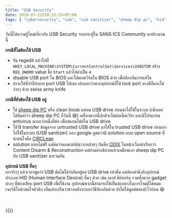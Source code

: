 ```yaml
---
title: "USB Security"
date: 2018-07-22T20:33:25+07:00
tags: [ "cybersecurity", "usb", "usb sanitizer", "sheep dip pc", "hid" ]
---
```


วันนี้ได้ความรู้ใหม่เกี่ยวกับ USB Security จากกระทู้ใน SANS ICS Community มาประมาณนี้

**กรณีที่ไม่ต้องใช้ USB**

* รัน regedit แล้วไปที่ `HKEY_LOCAL_MACHINE\SYSTEM\CurrentControlSet\Services\USBSTOR` สร้าง `REG_DWORD` value ชื่อ `Start` แล้วใส่ค่าเป็น `4`
* disable USB port ใน BIOS และใส่พาสเวิร์ดใน BIOS ด้วย เพื่อป้องกันการแก้ไข
* ถ้าจะให้ชัวร์ก็ทำลาย port USB ไปเลย เค้าบอกว่าพวกอุปกรณ์ที่ใช้ lock port บางทีก็แกะได้ง่ายๆ ด้วย swiss army knife

**กรณีที่ยังต้องใช้ USB อยู่**

* ใช้ [sheep dip PC](https://en.wikipedia.org/wiki/Sheep_dip_(computing)) หรือ clean kiosk แสกน USB drive ก่อนนำไปใช้ในระบบ (เพิ่งเคยได้ยินคำว่า sheep dip PC ก็วันนี้ 😅) เครื่องพวกนี้ปกติจะไม่ต่อเน็ตเวิร์ก และมีโปรแกรม antivirus มากกว่าหนึ่งยี่ห้อ เพื่อสแกนไฟล์ใน USB drive
* ใช้วิธี transfer ข้อมูลจาก untrusted USB drive มาใส่ใน trusted USB drive ก่อนเอาไปใช้ในระบบ (USB sanitizer) ลอง google ดูพบว่ามี solution แบบ open source ที่น่าสนใจคือ [CIRCLean](https://github.com/CIRCL/Circlean)
* solution แบบไม่ฟรี แต่คิดว่าคอนเซปต์น่าจะคล้ายๆ กันคือ [ODIX](https://odi-x.com/) ในหน้าเว็บเค้าเรียกว่า Content Disarm & Reconstruction แต่อ่านคำอธิบายแล้วเหมือนเอา sheep dip PC กับ USB sanitizer มารวมกัน

<!--more-->

**อุปกรณ์ USB อื่นๆ**  
เอาจริงๆ แล้วเวลาพูดว่า USB มันไม่ได้จำกัดอยู่แค่ USB drive เท่านั้น แต่ต้องคำนึงถึงอุปกรณ์ประเภท HID (Human Interface Device) อื่นๆ ด้วย เช่น เมาส์ คีย์บอร์ด รวมทั้งพวก gadget ต่างๆ ที่ต้องเสียบ port USB เพื่อใช้งาน อุปกรณ์พวกนี้สามารถใช้เป็นช่องทางในการโจมตีได้หมด เจอวิดีโอน่าสนใจตัวนึง เห็นเค้าเกริ่นว่าช่วงหลังจะบอกวิธีป้องกันด้วย ยังไม่ได้ดูแต่ขอแปะไว้ก่อน 😆

<div style="margin: 3rem 0;">
  {{<youtube id="ADqMCKtufNY" autoplay="false">}}
</div>
